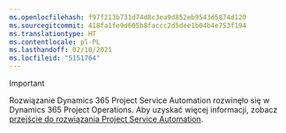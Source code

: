 ```yaml
---
ms.openlocfilehash: f97f213b731d74d8c3ea9d852eb9543d5874d120
ms.sourcegitcommit: 418fa1fe9d605b8faccc2d5dee1b04b4e753f194
ms.translationtype: HT
ms.contentlocale: pl-PL
ms.lasthandoff: 02/10/2021
ms.locfileid: "5151764"
---
```

> [!IMPORTANT]
> Rozwiązanie Dynamics 365 Project Service Automation rozwinęło się w Dynamics 365 Project Operations. Aby uzyskać więcej informacji, zobacz [przejście do rozwiązania Project Service Automation](https://dynamics.microsoft.com/en-us/project-service-automation/overview/).
